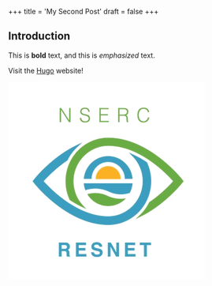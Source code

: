 +++
title = 'My Second Post'
draft = false
+++

## Introduction

This is **bold** text, and this is *emphasized* text.

Visit the [Hugo](https://gohugo.io) website!  

![Image](resnet-logo-trans.png)

